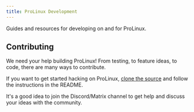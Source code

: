 ```yaml
---
title: ProLinux Development
---
```

Guides and resources for developing on and for ProLinux.

## Contributing
We need your help building ProLinux! From testing, to feature ideas, to code, there are many ways to contribute.

If you want to get started hacking on ProLinux, [clone the source](https://github.com/Sineware/prolinux-2/) and follow the instructions in the README.

It's a good idea to join the Discord/Matrix channel to get help and discuss your ideas with the community.